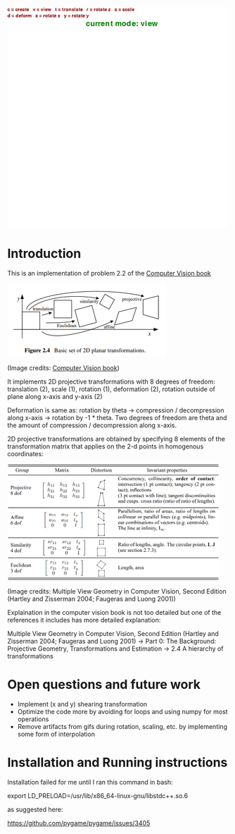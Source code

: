 
<img src="./demo/grid_demo.gif" alt="A GIF showing the demo" width="500" height="500">

# Introduction

This is an implementation of problem 2.2 of the [Computer Vision book](https://szeliski.org/Book/)

<img src="./demo/2d_transformations_figure.png" alt="figure from the book showing 2d linear transformations" width="361" height="167">

(Image credits: [Computer Vision book](https://szeliski.org/Book/))

It implements 2D projective transformations with 8 degrees of freedom: translation (2), scale (1), rotation (1), deformation (2), rotation outside of plane along x-axis and y-axis (2)

Deformation is same as: rotation by theta -> compression / decompression along x-axis -> rotation by -1 * theta. Two degrees of freedom are theta and the amount of compression / decompression along x-axis.

2D projective transformations are obtained by specifying 8 elements of the transformation matrix that applies on the 2-d points in homogenous coordinates:

<img src="./demo/invariants.png" alt="table showing different types of 2d transformations" width="483" height="264">

(Image credits: Multiple View Geometry in Computer Vision, Second Edition (Hartley and Zisserman 2004; Faugeras and Luong 2001))

Explaination in the computer vision book is not too detailed but one of the references it includes has more detailed explanation:

Multiple View Geometry in Computer Vision, Second Edition (Hartley and Zisserman 2004; Faugeras and Luong 2001) -> Part 0: The Background: Projective Geometry, Transformations and Estimation -> 2.4 A hierarchy of transformations

# Open questions and future work

- Implement (x and y) shearing transformation
- Optimize the code more by avoiding for loops and using numpy for most operations
- Remove artifacts from gifs during rotation, scaling, etc. by implementing some form of interpolation

# Installation and Running instructions

Installation failed for me until I ran this command in bash:

export LD_PRELOAD=/usr/lib/x86_64-linux-gnu/libstdc++.so.6

as suggested here:

https://github.com/pygame/pygame/issues/3405
